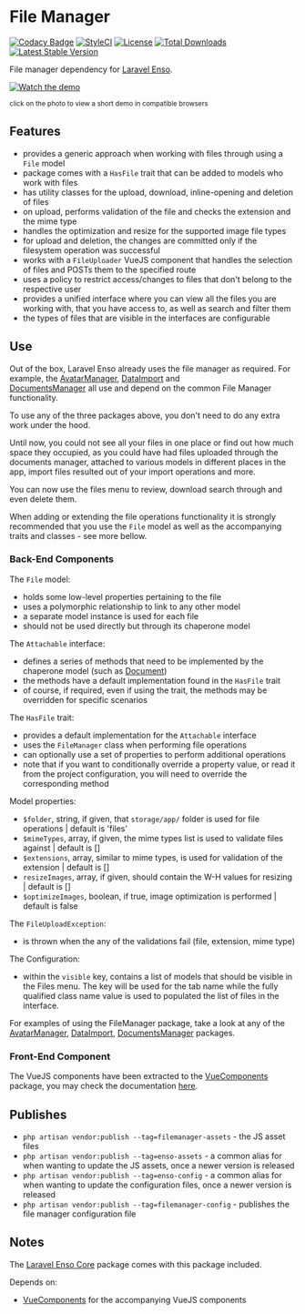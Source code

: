 # File Manager
[![Codacy Badge](https://api.codacy.com/project/badge/Grade/6e342eff10f24db5b89be5fe203e424d)](https://www.codacy.com/app/laravel-enso/FileManager?utm_source=github.com&amp;utm_medium=referral&amp;utm_content=laravel-enso/FileManager&amp;utm_campaign=Badge_Grade)
[![StyleCI](https://styleci.io/repos/85492361/shield?branch=master)](https://styleci.io/repos/85492361)
[![License](https://poser.pugx.org/laravel-enso/datatable/license)](https://packagist.org/packages/laravel-enso/datatable)
[![Total Downloads](https://poser.pugx.org/laravel-enso/filemanager/downloads)](https://packagist.org/packages/laravel-enso/filemanager)
[![Latest Stable Version](https://poser.pugx.org/laravel-enso/filemanager/version)](https://packagist.org/packages/laravel-enso/filemanager)

File manager dependency for [Laravel Enso](https://github.com/laravel-enso/Enso).


[![Watch the demo](https://laravel-enso.github.io/filemanager/screenshots/bulma_001_thumb.png)](https://laravel-enso.github.io/filemanager/videos/bulma_filemanager.mp4)


<sup>click on the photo to view a short demo in compatible browsers</sup>

## Features

- provides a generic approach when working with files through using a `File` model
- package comes with a `HasFile` trait that can be added to models who work with files
- has utility classes for the upload, download, inline-opening and deletion of files
- on upload, performs validation of the file and checks the extension and the mime type
- handles the optimization and resize for the supported image file types  
- for upload and deletion, the changes are committed only if the filesystem operation was successful
- works with a `FileUploader` VueJS component that handles the selection of files and POSTs them to the specified route
- uses a policy to restrict access/changes to files that don't belong to the respective user
- provides a unified interface where you can view all the files you are working with, that you have access to, as well as search and filter them
- the types of files that are visible in the interfaces are configurable

## Use

Out of the box, Laravel Enso already uses the file manager as required. For example, 
the [AvatarManager](https://github.com/laravel-enso/AvatarManager), [DataImport](https://github.com/laravel-enso/DataImport) and  
[DocumentsManager](https://github.com/laravel-enso/DocumentsManager) all use and depend on the common File Manager functionality.

To use any of the three packages above, you don't need to do any extra work under the hood. 

Until now, you could not see all your files in one place or find out how much space they occupied, 
as you could have had files uploaded through the documents manager, attached to various models in different places in the app,
import files resulted out of your import operations and more.
  
You can now use the files menu to review, download search through and even delete them.

When adding or extending the file operations functionality it is strongly recommended that you use the `File` model as well as the 
accompanying traits and classes - see more bellow.  

### Back-End Components

The `File` model:
- holds some low-level properties pertaining to the file
- uses a polymorphic relationship to link to any other model
- a separate model instance is used for each file
- should not be used directly but through its chaperone model

The `Attachable` interface:
- defines a series of methods that need to be implemented by the chaperone model (such as [Document](https://github.com/laravel-enso/DocumentsManager/blob/master/src/app/Models/Document.php))
- the methods have a default implementation found in the `HasFile` trait 
- of course, if required, even if using the trait, the methods may be overridden for specific scenarios

The `HasFile` trait:
- provides a default implementation for the `Attachable` interface
- uses the `FileManager` class when performing file operations
- can optionally use a set of properties to perform additional operations
- note that if you want to conditionally override a property value, or read it from the project configuration, 
you will need to override the corresponding method

Model properties:
- `$folder`, string, if given, that `storage/app/` folder is used for file operations | default is 'files'
- `$mimeTypes`, array, if given, the mime types list is used to validate files against | default is []
- `$extensions`, array, similar to mime types, is used for validation of the extension | default is []
- `resizeImages`, array, if given, should contain the W-H values for resizing | default is []
- `$optimizeImages`, boolean, if true, image optimization is performed | default is false

The `FileUploadException`:
- is thrown when the any of the validations fail (file, extension, mime type)

The Configuration:
- within the `visible` key, contains a list of models that should be visible in the Files menu. 
The key will be used for the tab name while the fully qualified class name value is used to populated the list of files in the interface. 

For examples of using the FileManager package, take a look at any of the 
[AvatarManager](https://github.com/laravel-enso/AvatarManager), 
[DataImport](https://github.com/laravel-enso/DataImport),
[DocumentsManager](https://github.com/laravel-enso/DocumentsManager) packages.

### Front-End Component

The VueJS components have been extracted to the [VueComponents](https://github.com/laravel-enso/VueComponents) package, 
you may check the documentation [here](https://docs.laravel-enso.com/packages/vue-components.html#fileuploader).

## Publishes

- `php artisan vendor:publish --tag=filemanager-assets` - the JS asset files
- `php artisan vendor:publish --tag=enso-assets` - a common alias for when wanting to update the JS assets,
once a newer version is released
- `php artisan vendor:publish --tag=enso-config` - a common alias for when wanting to update the configuration files,
once a newer version is released
- `php artisan vendor:publish --tag=filemanager-config` - publishes the file manager configuration file

## Notes

The [Laravel Enso Core](https://github.com/laravel-enso/Core) package comes with this package included.

Depends on:
 - [VueComponents](https://github.com/laravel-enso/VueComponents) for the accompanying VueJS components
